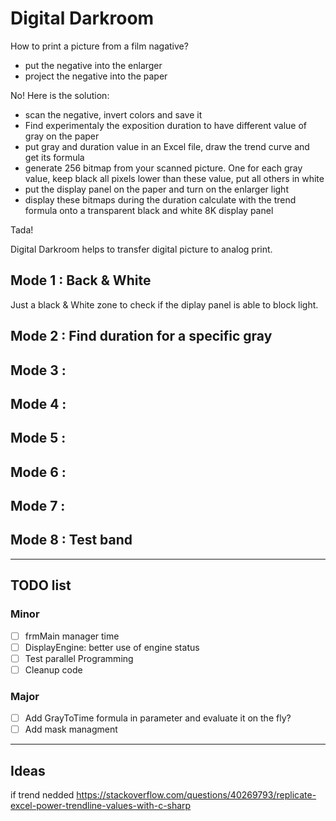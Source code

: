 # Digital Darkroom

How to print a picture from a film nagative?

- put the negative into the enlarger 
- project the negative into the paper

No! Here is the solution:

- scan the negative, invert colors and save it
- Find experimentaly the exposition duration to have different value of gray on the paper
- put gray and duration value in an Excel file, draw the trend curve and get its formula
- generate 256 bitmap from your scanned picture. One for each gray value, keep black all pixels lower than these value, put all others in white
- put the display panel on the paper and turn on the enlarger light
- display these bitmaps during the duration calculate with the trend formula onto a transparent black and white 8K display panel

Tada!

Digital Darkroom helps to transfer digital picture to analog print.

## Mode 1 : Back & White

Just a black & White zone to check if the diplay panel is able to block light.

## Mode 2 : Find duration for a specific gray

## Mode 3 :

## Mode 4 :

## Mode 5 :

## Mode 6 :

## Mode 7 :

## Mode 8 : Test band

---

## TODO list

### Minor
- [ ] frmMain manager time
- [ ] DisplayEngine: better use of engine status
- [ ] Test parallel Programming
- [ ] Cleanup code

### Major
- [ ] Add GrayToTime formula in parameter and evaluate it on the fly?
- [ ] Add mask managment

---

## Ideas

if trend nedded https://stackoverflow.com/questions/40269793/replicate-excel-power-trendline-values-with-c-sharp
